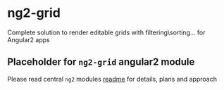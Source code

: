 # ng2-grid
Complete solution to render editable grids with filtering\sorting... for Angular2 apps

## Placeholder for `ng2-grid` angular2 module

Please read central `ng2` modules [readme](https://github.com/valor-software/ng2-plans) for details, plans and approach
